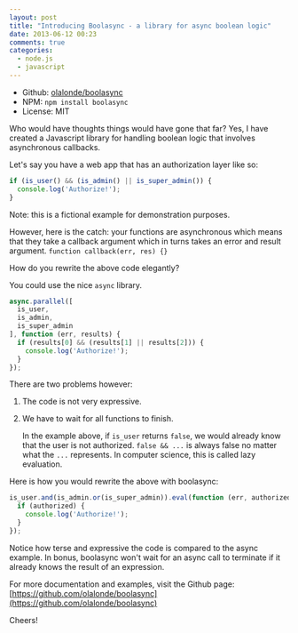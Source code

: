 ```yaml
---
layout: post
title: "Introducing Boolasync - a library for async boolean logic"
date: 2013-06-12 00:23
comments: true
categories: 
  - node.js
  - javascript
---
```


- Github: [olalonde/boolasync](https://github.com/olalonde/boolasync)
- NPM: `npm install boolasync`
- License: MIT

Who would have thoughts things would have gone that far? Yes, I have
created a Javascript library for handling boolean logic that involves asynchronous
callbacks.

Let's say you have a web app that has an authorization layer like so:

```javascript
if (is_user() && (is_admin() || is_super_admin()) {
  console.log('Authorize!');
}
```

Note: this is a fictional example for demonstration purposes.

However, here is the catch: your functions are asynchronous which means
that they take a callback argument which in turns takes an error and
result argument. `function callback(err, res) {}`

How do you rewrite the above code elegantly?

You could use the nice `async` library.

```javascript
async.parallel([
  is_user,
  is_admin,
  is_super_admin
], function (err, results) {
  if (results[0] && (results[1] || results[2])) {
    console.log('Authorize!');
  }
});
```

There are two problems however: 

1. The code is not very expressive.

2. We have to wait for all functions to finish. 

    In the example above, if `is_user` returns `false`, we would already know that the user is not
    authorized. `false && ...` is always false no matter what the `...`
    represents. In computer science, this is called lazy evaluation.

Here is how you would rewrite the above with boolasync:

```javascript
is_user.and(is_admin.or(is_super_admin)).eval(function (err, authorized) {
  if (authorized) {
    console.log('Authorize!');
  }
});
``` 

Notice how terse and expressive the code is compared to the async
example. In bonus, boolasync won't wait for an async call to terminate if it already knows the result
of an expression.

For more documentation and examples, visit the Github page: [https://github.com/olalonde/boolasync](https://github.com/olalonde/boolasync)

Cheers!

